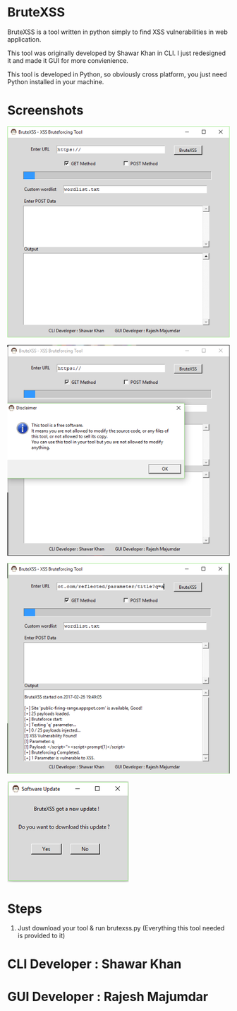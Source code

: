 # BruteXSS

BruteXSS is a tool written in python simply to find XSS vulnerabilities in web application.

This tool was originally developed by Shawar Khan in CLI. I just redesigned it and made it GUI for more convienience.

This tool is developed in Python, so obviously cross platform, you just need Python installed in your machine.

# Screenshots

![Alt text](/screenshots/BruteXSS.png?raw=true "BruteXSS tool")

![Alt text](/screenshots/brutexssstart.png?raw=true "First look of BruteXSS")

![Alt text](/screenshots/brutexssaction.png?raw=true "BruteXSS in action")

![Alt text](/screenshots/bupdate.png?raw=True "BruteXSS Auto-Update feature")

# Steps

1. Just download your tool & run brutexss.py (Everything this tool needed is provided to it)

# CLI Developer : Shawar Khan
# GUI Developer : Rajesh Majumdar
